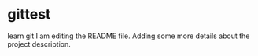 # gittest
learn git
I am editing the README file. Adding some more details about the project description.
